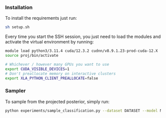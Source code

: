 ### Installation
To install the requirements just run:
```bash
sh setup.sh
```

Every time you start the SSH session, you just need to load the modules and activate the virtual environment by running:
```bash
module load python3/3.11.4 cuda/12.3.2 cudnn/v8.9.1.23-prod-cuda-12.X
source proj/bin/activate

# Whichever / however many GPUs you want to use
export CUDA_VISIBLE_DEVICES=1
# Don't preallocate memory on interactive clusters
export XLA_PYTHON_CLIENT_PREALLOCATE=false
```


### Sampler

To sample from the projected posterior, simply run:

```bash
python experiments/sample_classification.py --dataset DATASET --model MODEL --checkpoint_path CHECKPOINT_PATH  --num_samples NUM_SAMPLES --num_iterations NUM_ITERS
```


